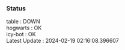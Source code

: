 ### Status


table : DOWN  
hogwarts : OK  
icy-bot : OK  
Latest Update : 2024-02-19 02:16:08.396607
